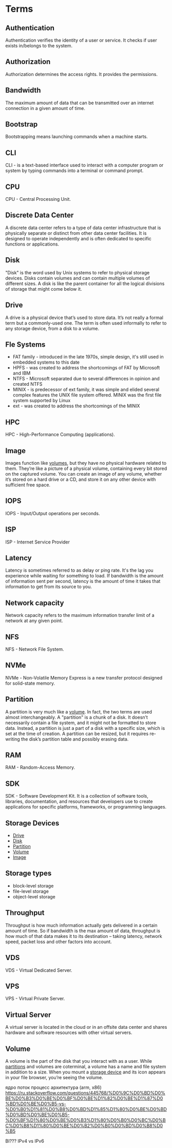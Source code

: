 # Terms

## Authentication
Authentication verifies the identity of a user or service. It checks if
user exists in/belongs to the system.

## Authorization
Authorization determines the access rights. It provides the permissions.

## Bandwidth
The maximum amount of data that can be transmitted over an internet connection
in a given amount of time.

## Bootstrap
Bootstrapping means launching commands when a machine starts.

## CLI
CLI - is a text-based interface used to interact with a computer program or
system by typing commands into a terminal or command prompt.

## CPU
CPU - Central Processing Unit.

## Discrete Data Center
A discrete data center refers to a type of data center infrastructure that is
physically separate or distinct from other data center facilities. It is
designed to operate independently and is often dedicated to specific functions
or applications.

## Disk
"Disk" is the word used by Unix systems to refer to physical storage devices.
Disks contain volumes and can contain multiple volumes of different sizes.
A disk is like the parent container for all the logical divisions of storage
that might come below it.

## Drive
A drive is a physical device that’s used to store data. It’s not really a formal
term but a commonly-used one. The term is often used informally to refer to any
storage device, from a disk to a volume.

## Fle Systems
* FAT family -  introduced in the late 1970s, simple design, it's still used in
embedded systems to this date
* HPFS - was created to address the shortcomings of FAT by Microsoft and IBM
* NTFS - Microsoft separated due to several differences in opinion and created
NTFS
* MINIX - is predecessor of ext family, it was simple and elided several complex
features the UNIX file system offered. MINIX was the first file system supported
by Linux
* ext - was created to address the shortcomings of the MINIX

## HPC
HPC - High-Performance Computing (applications).

## Image
Images function like [volumes](#volume), but they have no physical hardware
related to them. They’re like a picture of a physical volume, containing every
bit stored on the captured volume. You can create an image of any volume,
whether it’s stored on a hard drive or a CD, and store it on any other device
with sufficient free space.

## IOPS
IOPS  - Input/Output operations per seconds.

## ISP
ISP - Internet Service Provider

## Latency
Latency is sometimes referred to as delay or ping rate. It's the lag you
experience while waiting for something to load. If bandwidth is the amount of
information sent per second, latency is the amount of time it takes that
information to get from its source to you.

## Network capacity
Network capacity refers to the maximum information transfer limit of a network
at any given point.

## NFS
NFS - Network File System.

## NVMe
NVMe - Non-Volatile Memory Express is a new transfer protocol designed for
solid-state memory.

## Partition
A partition is very much like a [volume](#volume). In fact, the two terms are
used almost interchangeably. A "partition" is a chunk of a disk. It doesn’t
necessarily contain a file system, and it might not be formatted to store data.
Instead, a partition is just a part of a disk with a specific size, which is set
at the time of creation. A partition can be resized, but it requires re-writing
the disk’s partition table and possibly erasing data.

## RAM
RAM - Random-Access Memory.

## SDK
SDK - Software Development Kit. It is a collection of software tools,
libraries, documentation, and resources that developers use to create
applications for specific platforms, frameworks, or programming languages.

## Storage Devices
* [Drive](#drive)
* [Disk](#disk)
* [Partition](#partition)
* [Volume](#volume)
* [Image](#image)

## Storage types
* block-level storage
* file-level storage
* object-level storage

## Throughput
Throughput is how much information actually gets delivered in a certain amount
of time. So if bandwidth is the max amount of data, throughput is how much of
that data makes it to its destination – taking latency,
network speed,
packet loss and other factors into account.

## VDS
VDS - Virtual Dedicated Server.

## VPS
VPS - Virtual Private Server.

## Virtual Server
A virtual server is located in the cloud or in an offsite data center and shares
hardware and software resources with other virtual servers.

## Volume
A volume is the part of the disk that you interact with as a user. While
[partitions](#partition) and volumes are coterminal, a volume has a name and
file system in addition to a size. When you mount a
[storage device](#storage-devices) and its icon appears in your file browser,
you’re seeing the volume.


ядро
поток
процесс
архитектура (arm, x86)
https://ru.stackoverflow.com/questions/445768/%D0%9C%D0%BD%D0%BE%D0%B3%D0%BE%D0%BF%D0%BE%D1%82%D0%BE%D1%87%D0%BD%D0%BE%D0%B5-vs-%D0%B0%D1%81%D0%B8%D0%BD%D1%85%D1%80%D0%BE%D0%BD%D0%BD%D0%BE%D0%B5-%D0%BF%D1%80%D0%BE%D0%B3%D1%80%D0%B0%D0%BC%D0%BC%D0%B8%D1%80%D0%BE%D0%B2%D0%B0%D0%BD%D0%B8%D0%B5


BI???
IPv4 vs IPv6
